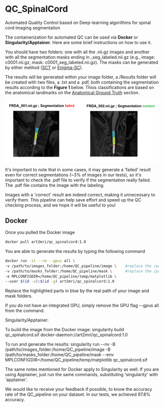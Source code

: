 # QC_SpinalCord
Automated Quality Control based on Deep-learning algorithms for spinal cord imaging segmentation  

The containerization for automated QC can be used via **Docker** or **Singularity/Apptainer**. Here are some brief instructions on how to use it.  

You should have two folders: one with all the .nii.gz images and another with all the segmentation masks ending in _seg_labeled.nii.gz (e.g., image: c0001.nii.gz, mask: c0001_seg_labeled.nii.gz). The masks can be generated by either method ([SCT](https://spinalcordtoolbox.com/) or [Enigma-SC](https://github.com/art2mri-user/Enigma-SC)).   

The results will be generated within your image folder, a /Results folder will be created with two files, a .txt and a .pdf, both containing the segmentation results according to the **Figure 1** below. Thios classifications are based on the anatomical landmarks on the [Anatomical Ground Truth](/Installation%20Instructions.md) section.   

!["pdf-results"](img/pdf-results.png)  

It's important to note that in some cases, it may generate a 'failed' result even for correct segmentations (~3% of images in our tests), so it's important to check the .pdf file to verify if the segmentation really failed. The .pdf file contains the image with the labeling.

Images with a 'correct' result are indeed correct, making it unnecessary to verify them. This pipeline can help save effort and speed up the QC checking process, and we hope it will be useful to you!

## Docker
Once you pulled the Docker image    

```bash
docker pull art2mri/qc_spinalcord:1.0
```

You are able to generate the results by typing the following command  

```bash
docker run -it --rm --gpus all \
-v /path/to/images_folder:/home/QC_pipeline/image \    #replace the /path/to/images_folder by the real path of your images folder
-v /path/to/masks_folder:/home/QC_pipeline/mask \      #replace the /path/to/masks_folder by the real path of your masks folder
-e MPLCONFIGDIR=/home/QC_pipeline/temp/matplotlib \    
--user $(id -u):$(id -g) art2mri/qc_spinalcord:1.0
```  

Replace the highlighted parts in blue by the real path of your image and mask folders.

If you do not have an integrated GPU, simply remove the GPU flag --gpus all from the command.

Singularity/Apptainer: 

To build the image from the Docker image: singularity build qc_spinalcord.sif docker-daemon://art2mri/qc_spinalcord:1.0

To run and generate the results: singularity run --nv -B /path/to/images_folder:/home/QC_pipeline/image -B  /path/to/masks_folder:/home/QC_pipeline/mask --env MPLCONFIGDIR=/home/QC_pipeline/temp/matplotlib qc_spinalcord.sif

The same notes mentioned for Docker apply to Singularity as well. If you are using Apptainer, just run the same commands, substituting 'singularity' with 'apptainer'.

We would like to receive your feedback if possible, to know the accuracy rate of the QC_pipeline on your dataset. In our tests, we achieved 97.8% accuracy.
